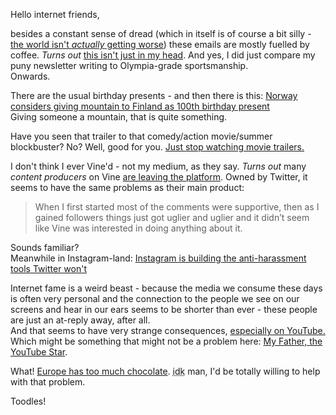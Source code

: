 Hello internet friends,

besides a constant sense of dread (which in itself is of course a bit silly - [the world isn't *actually* getting worse](http://www.geekwire.com/2016/ray-kurzweil-world-isnt-getting-worse-information-getting-better/)) these emails are mostly fuelled by coffee. *Turns out* [this isn't just in my head](http://www.wsj.com/articles/caffeine-the-performance-enhancer-in-your-kitchen-1469457168). And yes, I did just compare my puny newsletter writing to Olympia-grade sportsmanship.  
Onwards.

There are the usual birthday presents - and then there is this: [Norway considers giving mountain to Finland as 100th birthday present](https://www.theguardian.com/world/2016/jul/28/norway-finland-move-mountain-halti-halditsohkka-highest-peak)  
Giving someone a mountain, that is quite something.

Have you seen that trailer to that comedy/action movie/summer blockbuster? No? Well, good for you. [Just stop watching movie trailers.](https://theringer.com/stop-watching-trailers-suicide-squad-doctor-strange-a9d233e44631)

I don't think I ever Vine'd - not my medium, as they say. *Turns out* many *content producers* on Vine [are leaving the platform](https://www.washingtonpost.com/news/the-intersect/wp/2016/07/26/vines-top-stars-are-fleeing-despite-the-apps-best-attempts-to-keep-them/). Owned by Twitter, it seems to have the same problems as their main product:

> When I first started most of the comments were supportive, then as I gained followers things just got uglier and uglier and it didn’t seem like Vine was interested in doing anything about it.

Sounds familiar?  
Meanwhile in Instagram-land: [Instagram is building the anti-harassment tools Twitter won't](http://www.theverge.com/2016/7/29/12327312/instagram-anti-harassment-commenting-tools)

Internet fame is a weird beast - because the media we consume these days is often very personal and the connection to the people we see on our screens and hear in our ears seems to be shorter than ever - these people are just an at-reply away, after all.  
And that seems to have very strange consequences, [especially on YouTube.](https://www.washingtonpost.com/news/the-intersect/wp/2016/07/27/the-tortured-internet-undoing-of-youtuber-marina-joyce/)  
Which might be something that might not be a problem here: [My Father, the YouTube Star](http://www.nytimes.com/2016/07/26/magazine/my-father-the-youtube-star.html).

What! [Europe has too much chocolate](http://qz.com/741415/europe-has-too-much-chocolate/). <abbr title="I don't know">idk</abbr> man, I'd be totally willing to help with that problem.

Toodles!




